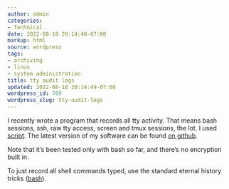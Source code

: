 ```yaml
---
author: admin
categories:
- Technical
date: 2022-08-18 20:14:48-07:00
markup: html
source: wordpress
tags:
- archiving
- linux
- system administration
title: tty audit logs
updated: 2022-08-18 20:14:49-07:00
wordpress_id: 789
wordpress_slug: tty-audit-logs
---
```

I recently wrote a program that records all tty activity. That means bash sessions, ssh, raw tty access, screen and tmux sessions, the lot. I used [script][1]. The latest version of my software can be found [on github][2].

Note that it’s been tested only with bash so far, and there’s no encryption built in.

To just record all shell commands typed, use the standard eternal history tricks ([bash][3]).

[1]: https://en.wikipedia.org/wiki/Script_(Unix)
[2]: https://github.com/za3k/short-programs#record-shell
[3]: https://github.com/za3k/dotfiles/blob/master/.bashrc
